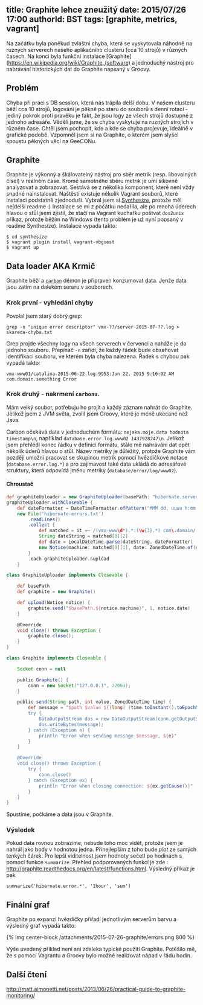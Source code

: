 title: Graphite lehce zneužitý
date: 2015/07/26 17:00
authorId: BST
tags: [graphite, metrics, vagrant]
---

Na začátku byla poněkud zvláštní chyba, která se vyskytovala náhodně na ruzných serverech našeho aplikačního clusteru (cca 10 strojů) v různých časech. Na konci byla funkční instalace [Graphite](https://en.wikipedia.org/wiki/Graphite_(software) a jednoduchý nástroj pro nahrávání historických dat do Graphite napsaný v Groovy.

<!-- more -->

## Problém

Chyba při práci s DB session, která nás trápila delší dobu. V našem clusteru běží cca 10 strojů, logováni je pěkně po staru do souborů s denní rotací - jediný pokrok proti pravěku je fakt, že jsou logy ze všech strojů dostupné z jednoho adresáře. Věděli jsme, že se chyba vyskytuje na ruzných strojích v různém čase. Chtěl jsem pochopit, kde a kde se chyba projevuje, ideálně v grafické podobě. Vzpomněl jsem si na Graphite, o kterém jsem slyšel spoustu pěkných věcí na GeeCONu.

 ## Graphite

 Graphite je výkonný a škálovatelný nástroj pro sběr metrik (resp. libovolných čísel) v realném čase. Kromě samotného sběru metrik je umí šikovně analyzovat a zobrazovat. Sestává se z několika komponent, které není vždy snadné nainstalovat. Naštěstí existuje několik Vagrant souborů, které instalaci podstatně zjednoduší. Vybral jsem si [Synthesize](https://github.com/obfuscurity/synthesize/), protože měl nejdelší readme :) Instalace se mi z počátku nedařila, ale po mnoha úderech hlavou o stůl jsem zjistil, že stačí na Vagrant kuchařku poštvat `dos2unix` příkaz, protože běžím na Windows (tento problém je už nyní popsaný v readme Synthesize). Instalace vypada takto:

```
$ cd synthesize
$ vagrant plugin install vagrant-vbguest
$ vagrant up

```

 ## Data loader AKA Krmič

Graphite běží a [`carbon`](http://graphite.readthedocs.org/en/latest/carbon-daemons.html) démon je připraven konzumovat data. Jenže data jsou zatím na dalekém sereru v souborech.

### Krok první - vyhledání chyby

Povolal jsem starý dobrý grep:

```
grep -n "unique error descriptor" vmx-??/server-2015-07-??.log > skareda-chyba.txt
```

Grep projde všechny logy na všech serverech v červenci a naháže je do jednoho souboru. Přepínač `-n` zařídí, že každý řádek bude obsahovat identifikaci souboru, ve kterém byla chyba nalezena. Řadek s chybou pak vypadá takto:

```
vmx-www01/catalina.2015-06-22.log:9953:Jun 22, 2015 9:16:02 AM com.domain.something Error
```

### Krok druhý - nakrmení `carbonu`.

Mám velký soubor, potřebuju ho projít a každý záznam nahrát do Graphite. Jelikož jsem z JVM světa, zvolil jsem Groovy, které je méně ukecané než Java.

Carbon očekává data v jednoduchém formátu: `nejaka.moje.data hodnota timestamp\n`, například `database.error.log.www02 1437928247\n`. Jelikož jsem přehlédl konec řádku v  definici formátu, stálo mě nahrávání dat opět několik úderů hlavou o stůl. Název metriky je důležitý, protože Graphite vám pozdějí umožní pracovat se skupinou metrik pomocí hvězdičkové notace (`database.error.log.*`) a pro zajímavost také data ukládá do adresářové struktury, která odpovídá jménu metriky (`database/error/log/www02`).

#### Chroustač

``` groovy Loader.groovy
def graphiteUploader = new GraphiteUploader(basePath: "hibernate.server.error")
graphiteUploader.withCloseable {
	def dateFormatter = DateTimeFormatter.ofPattern("MMM dd, uuuu h:mm:ss a", Locale.ENGLISH)
	new File('hibernate-errors.txt')
		.readLines()
		.collect {
	        def matched = it =~ /(vmx-www\d*).*:(\w{3}.*) com\.domain/
	        String dateString = matched[0][2]
	        def date = LocalDateTime.parse(dateString, dateFormatter)
	        new Notice(machine: matched[0][1], date: ZonedDateTime.of(date, ZoneId.of("GMT")))
		}
		.each graphiteUploader.&upload
	}

```

``` groovy GraphiteUloader.groovy
class GraphiteUploader implements Closeable {

    def basePath
    def graphite = new Graphite()

    def upload(Notice notice) {
        graphite.send("$basePath.${notice.machine}", 1, notice.date)
    }

    @Override
    void close() throws Exception {
        graphite.close();
    }
}
```

``` groovy Graphite.groovy
class Graphite implements Closeable {

    Socket conn = null

    public Graphite() {
        conn = new Socket("127.0.0.1", 22003);
    }

    public send(String path, int value, ZonedDateTime time) {
        def message = "$path $value ${(long) (time.toInstant().toEpochMilli() / 1000)}\n"
        try {
            DataOutputStream dos = new DataOutputStream(conn.getOutputStream());
            dos.writeBytes(message);
        } catch (Exception e) {
            println "Error when sending message $message, ${e}"
        }
    }

    @Override
    void close() throws Exception {
        try {
            conn.close()
        } catch (Exception ex) {
            println "Error when closing connection: ${ex.getCause()}"
        }
    }
}
```

Spustíme, počkáme a data jsou v Graphite.

### Výsledek

Pokud data rovnou zobrazíme, nebude toho moc vidět, protože jsem je nahrál jako body v hodnotou jedna. Přinejlepším z toho bude _plot_ ze samých tenkých čárek. Pro lepší viditelnost jsem hodnoty sečetl po hodinách s pomocí funkce `summarize`. Přehled podporovaných funkcí je zde : http://graphite.readthedocs.org/en/latest/functions.html. Výsledný příkaz je pak

```
summarize('hibernate.error.*', '1hour', 'sum')
```


## Finální graf

Graphite po expanzi hvězdičky přiřadí jednotlivým serverům barvu a výsledný graf vypadá takto:

{% img  center-block /attachments/2015-07-26-graphite/errors.png 800 %}

Výše uvedený příklad není ani zdaleka typické použití Graphite. Potěšilo mě, že s pomocí Vagrantu a Groovy bylo možné realizovat nápad v řádu hodin.

## Další čtení
http://matt.aimonetti.net/posts/2013/06/26/practical-guide-to-graphite-monitoring/